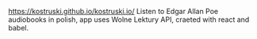 https://kostruski.github.io/kostruski.io/
Listen to Edgar Allan Poe audiobooks in polish, app uses Wolne Lektury API,
craeted with react and babel.

